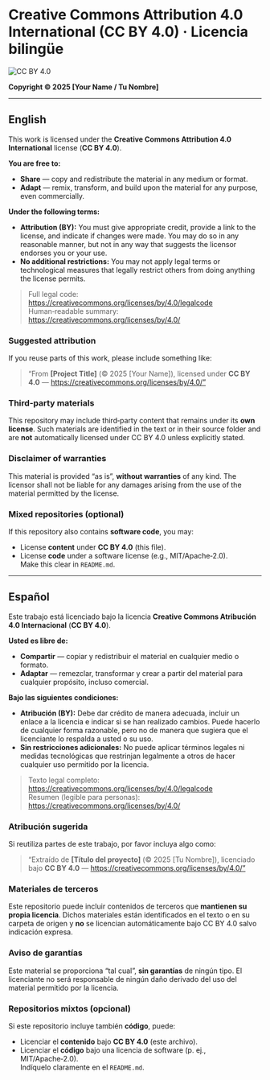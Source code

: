 # Creative Commons Attribution 4.0 International (CC BY 4.0) · Licencia bilingüe

![CC BY 4.0](https://mirrors.creativecommons.org/presskit/buttons/88x31/svg/by.svg)

**Copyright © 2025 [Your Name / Tu Nombre]**

---

## English

This work is licensed under the **Creative Commons Attribution 4.0 International** license (**CC BY 4.0**).

**You are free to:**
- **Share** — copy and redistribute the material in any medium or format.  
- **Adapt** — remix, transform, and build upon the material for any purpose, even commercially.

**Under the following terms:**
- **Attribution (BY):** You must give appropriate credit, provide a link to the license, and indicate if changes were made. You may do so in any reasonable manner, but not in any way that suggests the licensor endorses you or your use.
- **No additional restrictions:** You may not apply legal terms or technological measures that legally restrict others from doing anything the license permits.

> Full legal code: https://creativecommons.org/licenses/by/4.0/legalcode  
> Human‑readable summary: https://creativecommons.org/licenses/by/4.0/

### Suggested attribution
If you reuse parts of this work, please include something like:  
> “From **[Project Title]** (© 2025 [Your Name]), licensed under **CC BY 4.0** — https://creativecommons.org/licenses/by/4.0/”

### Third‑party materials
This repository may include third‑party content that remains under its **own license**. Such materials are identified in the text or in their source folder and are **not** automatically licensed under CC BY 4.0 unless explicitly stated.

### Disclaimer of warranties
This material is provided “as is”, **without warranties** of any kind. The licensor shall not be liable for any damages arising from the use of the material permitted by the license.

### Mixed repositories (optional)
If this repository also contains **software code**, you may:
- License **content** under **CC BY 4.0** (this file).
- License **code** under a software license (e.g., MIT/Apache‑2.0).  
  Make this clear in `README.md`.

---

## Español

Este trabajo está licenciado bajo la licencia **Creative Commons Atribución 4.0 Internacional** (**CC BY 4.0**).

**Usted es libre de:**
- **Compartir** — copiar y redistribuir el material en cualquier medio o formato.  
- **Adaptar** — remezclar, transformar y crear a partir del material para cualquier propósito, incluso comercial.

**Bajo las siguientes condiciones:**
- **Atribución (BY):** Debe dar crédito de manera adecuada, incluir un enlace a la licencia e indicar si se han realizado cambios. Puede hacerlo de cualquier forma razonable, pero no de manera que sugiera que el licenciante lo respalda a usted o su uso.
- **Sin restricciones adicionales:** No puede aplicar términos legales ni medidas tecnológicas que restrinjan legalmente a otros de hacer cualquier uso permitido por la licencia.

> Texto legal completo: https://creativecommons.org/licenses/by/4.0/legalcode  
> Resumen (legible para personas): https://creativecommons.org/licenses/by/4.0/

### Atribución sugerida
Si reutiliza partes de este trabajo, por favor incluya algo como:  
> “Extraído de **[Título del proyecto]** (© 2025 [Tu Nombre]), licenciado bajo **CC BY 4.0** — https://creativecommons.org/licenses/by/4.0/”

### Materiales de terceros
Este repositorio puede incluir contenidos de terceros que **mantienen su propia licencia**. Dichos materiales están identificados en el texto o en su carpeta de origen y **no** se licencian automáticamente bajo CC BY 4.0 salvo indicación expresa.

### Aviso de garantías
Este material se proporciona “tal cual”, **sin garantías** de ningún tipo. El licenciante no será responsable de ningún daño derivado del uso del material permitido por la licencia.

### Repositorios mixtos (opcional)
Si este repositorio incluye también **código**, puede:
- Licenciar el **contenido** bajo **CC BY 4.0** (este archivo).
- Licenciar el **código** bajo una licencia de software (p. ej., MIT/Apache‑2.0).  
  Indíquelo claramente en el `README.md`.
